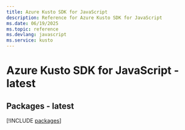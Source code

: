```yaml
---
title: Azure Kusto SDK for JavaScript
description: Reference for Azure Kusto SDK for JavaScript
ms.date: 06/19/2025
ms.topic: reference
ms.devlang: javascript
ms.service: kusto
---
```

# Azure Kusto SDK for JavaScript - latest
## Packages - latest
[!INCLUDE [packages](kusto-index.md)]